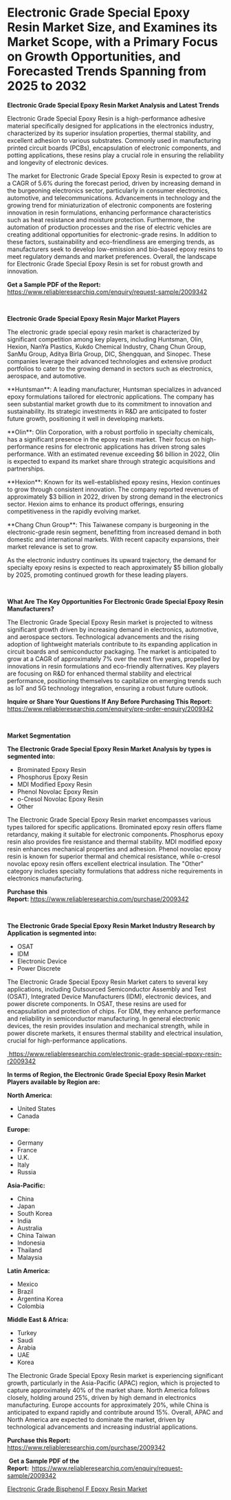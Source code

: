 <p><h1>Electronic Grade Special Epoxy Resin Market Size, and Examines its Market Scope, with a Primary Focus on Growth Opportunities, and Forecasted Trends Spanning from 2025 to 2032</h1></p><p><strong>Electronic Grade Special Epoxy Resin Market Analysis and Latest Trends</strong></p>
<p><p>Electronic Grade Special Epoxy Resin is a high-performance adhesive material specifically designed for applications in the electronics industry, characterized by its superior insulation properties, thermal stability, and excellent adhesion to various substrates. Commonly used in manufacturing printed circuit boards (PCBs), encapsulation of electronic components, and potting applications, these resins play a crucial role in ensuring the reliability and longevity of electronic devices.</p><p>The market for Electronic Grade Special Epoxy Resin is expected to grow at a CAGR of 5.6% during the forecast period, driven by increasing demand in the burgeoning electronics sector, particularly in consumer electronics, automotive, and telecommunications. Advancements in technology and the growing trend for miniaturization of electronic components are fostering innovation in resin formulations, enhancing performance characteristics such as heat resistance and moisture protection. Furthermore, the automation of production processes and the rise of electric vehicles are creating additional opportunities for electronic-grade resins. In addition to these factors, sustainability and eco-friendliness are emerging trends, as manufacturers seek to develop low-emission and bio-based epoxy resins to meet regulatory demands and market preferences. Overall, the landscape for Electronic Grade Special Epoxy Resin is set for robust growth and innovation.</p></p>
<p><strong>Get a Sample PDF of the Report:&nbsp;</strong> <a href="https://www.reliableresearchiq.com/enquiry/request-sample/2009342?utm_campaign=2257&utm_medium=2&utm_source=Github&utm_content=ia&utm_term=05022025&utm_id=electronic-grade-special-epoxy-resin">https://www.reliableresearchiq.com/enquiry/request-sample/2009342</a></p>
<p>&nbsp;</p>
<p><strong>Electronic Grade Special Epoxy Resin Major Market Players</strong></p>
<p><p>The electronic grade special epoxy resin market is characterized by significant competition among key players, including Huntsman, Olin, Hexion, NanYa Plastics, Kukdo Chemical Industry, Chang Chun Group, SanMu Group, Aditya Birla Group, DIC, Shengquan, and Sinopec. These companies leverage their advanced technologies and extensive product portfolios to cater to the growing demand in sectors such as electronics, aerospace, and automotive.</p><p>**Huntsman**: A leading manufacturer, Huntsman specializes in advanced epoxy formulations tailored for electronic applications. The company has seen substantial market growth due to its commitment to innovation and sustainability. Its strategic investments in R&D are anticipated to foster future growth, positioning it well in developing markets.</p><p>**Olin**: Olin Corporation, with a robust portfolio in specialty chemicals, has a significant presence in the epoxy resin market. Their focus on high-performance resins for electronic applications has driven strong sales performance. With an estimated revenue exceeding $6 billion in 2022, Olin is expected to expand its market share through strategic acquisitions and partnerships.</p><p>**Hexion**: Known for its well-established epoxy resins, Hexion continues to grow through consistent innovation. The company reported revenues of approximately $3 billion in 2022, driven by strong demand in the electronics sector. Hexion aims to enhance its product offerings, ensuring competitiveness in the rapidly evolving market.</p><p>**Chang Chun Group**: This Taiwanese company is burgeoning in the electronic-grade resin segment, benefitting from increased demand in both domestic and international markets. With recent capacity expansions, their market relevance is set to grow.</p><p>As the electronic industry continues its upward trajectory, the demand for specialty epoxy resins is expected to reach approximately $5 billion globally by 2025, promoting continued growth for these leading players.</p></p>
<p>&nbsp;</p>
<p><strong>What Are The Key Opportunities For Electronic Grade Special Epoxy Resin Manufacturers?</strong></p>
<p><p>The Electronic Grade Special Epoxy Resin market is projected to witness significant growth driven by increasing demand in electronics, automotive, and aerospace sectors. Technological advancements and the rising adoption of lightweight materials contribute to its expanding application in circuit boards and semiconductor packaging. The market is anticipated to grow at a CAGR of approximately 7% over the next five years, propelled by innovations in resin formulations and eco-friendly alternatives. Key players are focusing on R&D for enhanced thermal stability and electrical performance, positioning themselves to capitalize on emerging trends such as IoT and 5G technology integration, ensuring a robust future outlook.</p></p>
<p><strong>Inquire or Share Your Questions If Any Before Purchasing This Report:</strong> <a href="https://www.reliableresearchiq.com/enquiry/pre-order-enquiry/2009342?utm_campaign=2257&utm_medium=2&utm_source=Github&utm_content=ia&utm_term=05022025&utm_id=electronic-grade-special-epoxy-resin">https://www.reliableresearchiq.com/enquiry/pre-order-enquiry/2009342</a></p>
<p>&nbsp;</p>
<p><strong>Market Segmentation</strong></p>
<p><strong>The Electronic Grade Special Epoxy Resin Market Analysis by types is segmented into:</strong></p>
<p><ul><li>Brominated Epoxy Resin</li><li>Phosphorus Epoxy Resin</li><li>MDI Modified Epoxy Resin</li><li>Phenol Novolac Epoxy Resin</li><li>o-Cresol Novolac Epoxy Resin</li><li>Other</li></ul></p>
<p><p>The Electronic Grade Special Epoxy Resin market encompasses various types tailored for specific applications. Brominated epoxy resin offers flame retardancy, making it suitable for electronic components. Phosphorus epoxy resin also provides fire resistance and thermal stability. MDI modified epoxy resin enhances mechanical properties and adhesion. Phenol novolac epoxy resin is known for superior thermal and chemical resistance, while o-cresol novolac epoxy resin offers excellent electrical insulation. The "Other" category includes specialty formulations that address niche requirements in electronics manufacturing.</p></p>
<p><strong>Purchase this Report:&nbsp;</strong><a href="https://www.reliableresearchiq.com/purchase/2009342?utm_campaign=2257&utm_medium=2&utm_source=Github&utm_content=ia&utm_term=05022025&utm_id=electronic-grade-special-epoxy-resin">https://www.reliableresearchiq.com/purchase/2009342</a></p>
<p>&nbsp;</p>
<p><strong>The Electronic Grade Special Epoxy Resin Market Industry Research by Application is segmented into:</strong></p>
<p><ul><li>OSAT</li><li>IDM</li><li>Electronic Device</li><li>Power Discrete</li></ul></p>
<p><p>The Electronic Grade Special Epoxy Resin Market caters to several key applications, including Outsourced Semiconductor Assembly and Test (OSAT), Integrated Device Manufacturers (IDM), electronic devices, and power discrete components. In OSAT, these resins are used for encapsulation and protection of chips. For IDM, they enhance performance and reliability in semiconductor manufacturing. In general electronic devices, the resin provides insulation and mechanical strength, while in power discrete markets, it ensures thermal stability and electrical insulation, crucial for high-performance applications.</p></p>
<p><a href="https://www.reliableresearchiq.com/electronic-grade-special-epoxy-resin-r2009342?utm_campaign=2257&utm_medium=2&utm_source=Github&utm_content=ia&utm_term=05022025&utm_id=electronic-grade-special-epoxy-resin">&nbsp;https://www.reliableresearchiq.com/electronic-grade-special-epoxy-resin-r2009342</a></p>
<p><strong>In terms of Region, the Electronic Grade Special Epoxy Resin Market Players available by Region are:</strong></p>
<p>
    <p> <strong> North America: </strong>
        <ul>
            <li>United States</li>
            <li>Canada</li>
        </ul>
        </p> 
    <p> <strong> Europe: </strong>
        <ul>
            <li>Germany</li>
            <li>France</li>
            <li>U.K.</li>
            <li>Italy</li>
            <li>Russia</li>
        </ul>
        </p> 
    <p> <strong> Asia-Pacific: </strong>
        <ul>
            <li>China</li>
            <li>Japan</li>
            <li>South Korea</li>
            <li>India</li>
            <li>Australia</li>
            <li>China Taiwan</li>
            <li>Indonesia</li>
            <li>Thailand</li>
            <li>Malaysia</li>
        </ul>
        </p> 
    <p> <strong> Latin America: </strong>
        <ul>
            <li>Mexico</li>
            <li>Brazil</li>
            <li>Argentina Korea</li>
            <li>Colombia</li>
        </ul>
        </p> 
    <p> <strong> Middle East & Africa: </strong>
        <ul>
            <li>Turkey</li>
            <li>Saudi</li>
            <li>Arabia</li>
            <li>UAE</li>
            <li>Korea</li>
        </ul>
    </p>
    </p>
<p><p>The Electronic Grade Special Epoxy Resin market is experiencing significant growth, particularly in the Asia-Pacific (APAC) region, which is projected to capture approximately 40% of the market share. North America follows closely, holding around 25%, driven by high demand in electronics manufacturing. Europe accounts for approximately 20%, while China is anticipated to expand rapidly and contribute around 15%. Overall, APAC and North America are expected to dominate the market, driven by technological advancements and increasing industrial applications.</p></p>
<p><strong>Purchase this Report: </strong><a href="https://www.reliableresearchiq.com/purchase/2009342?utm_campaign=2257&utm_medium=2&utm_source=Github&utm_content=ia&utm_term=05022025&utm_id=electronic-grade-special-epoxy-resin">https://www.reliableresearchiq.com/purchase/2009342</a></p>
<p>&nbsp;<strong>Get a Sample PDF of the Report:&nbsp;&nbsp;</strong><a href="https://www.reliableresearchiq.com/enquiry/request-sample/2009342?utm_campaign=2257&utm_medium=2&utm_source=Github&utm_content=ia&utm_term=05022025&utm_id=electronic-grade-special-epoxy-resin">https://www.reliableresearchiq.com/enquiry/request-sample/2009342</a></p>
<p><strong></strong></p>
<p><p><a href="https://github.com/hillsmyung726/Market-Research-Report-List-1/blob/main/electronic-grade-bisphenol-f-epoxy-resin-market.md?utm_campaign=2257&utm_medium=2&utm_source=Github&utm_content=ia&utm_term=05022025&utm_id=electronic-grade-special-epoxy-resin">Electronic Grade Bisphenol F Epoxy Resin Market</a></p></p>
